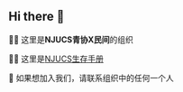 ## Hi there 👋


🙋‍♀️ 这里是**NJUCS青协X民间**的组织

👩‍💻 这里是[NJUCS生存手册](http://njucs.top/)

🍿 如果想加入我们，请联系组织中的任何一个人
